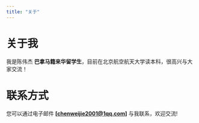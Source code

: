 ```yaml
---
title: "关于"
---
```


# 关于我

我是陈伟杰 **巴拿马籍来华留学生**，目前在北京航空航天大学读本科，很高兴与大家交流！



# 联系方式

您可以通过电子邮件 **[chenweijie2001@1qq.com]** 与我联系，欢迎交流!

